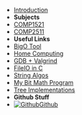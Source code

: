 - [Introduction](_introduction)
- **Subjects**
- [COMP1521](1521/README.md)
- [COMP2511](2511/README.md)
- **Useful Links**
- [BigO Tool](../BigOh)
- [Home Computing](../home_computing)
- [GDB + Valgrind](../gdb_valgrind)
- [FileIO in C](../FileIO_Files/ExampleFileReading)
- [String Algos](../StringAlgos/StringAlgos)
- [My Bit Math Program](https://braedonwooding.github.io/BitwiseCmpViz/#/)
- [Tree Implementations](../Detailed_TreeImplementations/Detailed_TreeImplementations.md)
- **Github Stuff**
- [![Github](https://icongram.jgog.in/simple/github.svg?color=808080&size=16)Github](https://github.com/BraedonWooding/CompTutoring)

